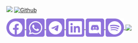 ![](https://visitor-badge.laobi.icu/badge?page_id=swillzy.swillzy) [![Github](https://img.shields.io/github/followers/swillzy?label=Follow&style=social)](https://github.com/swillzy)


<a href="https://facebook.com/uirian">
  <img align="center" alt="Swillzy's Facebook" width="48px" src="https://raw.githubusercontent.com/swillzy/swillzy/main/facebook.svg" />
</a>
<a href="https://wa.me/5549999184109?text=Hey%2C%20Willian%21">
  <img align="center" alt="Swillzy's Whatsapp" width="48px" src="https://raw.githubusercontent.com/swillzy/swillzy/main/whatsapp.svg" />
</a>
<a href="https://t.me/uiriansan">
  <img align="center" alt="Swillzy's Telegram" width="48px" src="https://raw.githubusercontent.com/swillzy/swillzy/main/telegram.svg" />
</a>
<a href="https://www.linkedin.com/in/santoswillc/">
  <img align="center" alt="Swillzy's Linkedin" width="48px" src="https://raw.githubusercontent.com/swillzy/swillzy/main/linkedin.svg" />
</a>
<a href="https://discordapp.com/users/320346503568949248">
  <img align="center" alt="Swillzy's Discord" width="48px" src="https://raw.githubusercontent.com/swillzy/swillzy/main/discord.svg" />
</a>
<a href="https://open.spotify.com/user/williansantosnt?si=vO7adXVwQ6ig9mazSF_JKg">
  <img align="center" alt="Swillzy's Spotify" width="48px" src="https://raw.githubusercontent.com/swillzy/swillzy/main/spotify.svg" />
</a>

<a href="https://github.com/swillzy?tab=repositories">
  <img align="center" src="https://github-readme-stats.vercel.app/api/top-langs/?username=swillzy&layout=compact&card_width=1000&theme=buerfy&custom_title=Top%20Languages&title_color=8f72db"/>
</a>
